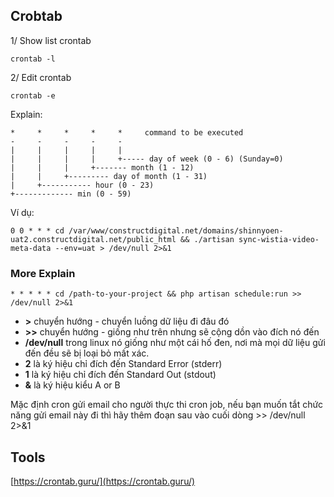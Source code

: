 
## Crobtab

1/ Show list crontab

```
crontab -l
```

2/ Edit crontab 

```
crontab -e
```

Explain: 
```
*     *     *     *     *     command to be executed
-     -     -     -     -
|     |     |     |     |
|     |     |     |     +----- day of week (0 - 6) (Sunday=0)
|     |     |     +------- month (1 - 12)
|     |     +--------- day of month (1 - 31)
|     +----------- hour (0 - 23)
+------------- min (0 - 59)
```

Ví dụ: 

```
0 0 * * * cd /var/www/constructdigital.net/domains/shinnyoen-uat2.constructdigital.net/public_html && ./artisan sync-wistia-video-meta-data --env=uat > /dev/null 2>&1
```

### More Explain

```
* * * * * cd /path-to-your-project && php artisan schedule:run >> /dev/null 2>&1
```

- **>** chuyển hướng - chuyển luồng dữ liệu đi đâu đó
- **>>** chuyển hướng - giống như trên nhưng sẽ cộng dồn vào đích nó đến
- **/dev/null** trong linux nó giống như một cái hố đen, nơi mà mọi dữ liệu gửi đến đều sẽ bị loại bỏ mất xác.
- **2** là ký hiệu chỉ đích đến Standard Error (stderr)
- **1** là ký hiệu chỉ đích đến Standard Out (stdout)
- **&** là ký hiệu kiểu A or B

Mặc định cron gửi email cho người thực thi cron job, nếu bạn muốn tắt chức năng gửi email này đi thì hãy thêm đoạn sau vào cuối dòng >> /dev/null 2>&1

## Tools

[https://crontab.guru/](https://crontab.guru/)